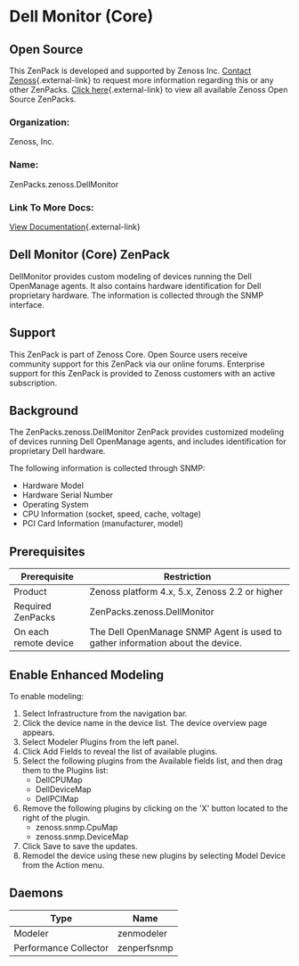# Dell Monitor (Core)

## Open Source

This ZenPack is developed and supported by Zenoss Inc. [Contact Zenoss](https://tryit.zenoss.com/zenpack-contact/){.external-link} to
request more information regarding this or any other ZenPacks. [Click here](https://zenoss.com/product/zenpacks?f%5B0%5D=im_field_zenpack_category:1091){.external-link}
to view all available Zenoss Open Source ZenPacks.

### Organization:

Zenoss, Inc.

### Name:

ZenPacks.zenoss.DellMonitor

### Link To More Docs:

[View Documentation](http://community.zenoss.org/docs/DOC-3492){.external-link}

## Dell Monitor (Core) ZenPack

DellMonitor provides custom modeling of devices running the Dell
OpenManage agents. It also contains hardware identification for Dell
proprietary hardware. The information is collected through the SNMP
interface.

## Support

This ZenPack is part of Zenoss Core. Open Source users receive community
support for this ZenPack via our online forums. Enterprise support for
this ZenPack is provided to Zenoss customers with an active
subscription.

## Background

The ZenPacks.zenoss.DellMonitor ZenPack provides customized modeling of
devices running Dell OpenManage agents, and includes identification for
proprietary Dell hardware.

The following information is collected through SNMP:

-   Hardware Model
-   Hardware Serial Number
-   Operating System
-   CPU Information (socket, speed, cache, voltage)
-   PCI Card Information (manufacturer, model)

## Prerequisites

| Prerequisite          | Restriction                                                                    |
|-----------------------|--------------------------------------------------------------------------------|
| Product               | Zenoss platform 4.x, 5.x, Zenoss 2.2 or higher                                 |
| Required ZenPacks     | ZenPacks.zenoss.DellMonitor                                                    |
| On each remote device | The Dell OpenManage SNMP Agent is used to gather information about the device. |

## Enable Enhanced Modeling

To enable modeling:

1.  Select Infrastructure from the navigation bar.
2.  Click the device name in the device list. The device overview page
    appears.
3.  Select Modeler Plugins from the left panel.
4.  Click Add Fields to reveal the list of available plugins.
5.  Select the following plugins from the Available fields list, and
    then drag them to the Plugins list:
    -   DellCPUMap
    -   DellDeviceMap
    -   DellPCIMap
6.  Remove the following plugins by clicking on the 'X' button located
    to the right of the plugin.
    -   zenoss.snmp.CpuMap
    -   zenoss.snmp.DeviceMap
7.  Click Save to save the updates.
8.  Remodel the device using these new plugins by selecting Model Device
    from the Action menu.

## Daemons

| Type                  | Name        |
|-----------------------|-------------|
| Modeler               | zenmodeler  |
| Performance Collector | zenperfsnmp |
